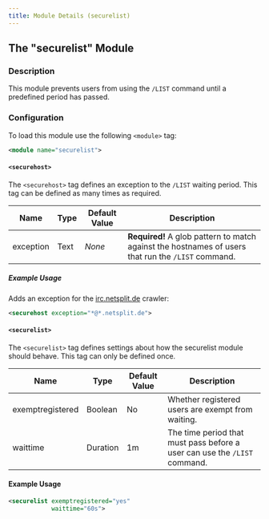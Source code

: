 ```yaml
---
title: Module Details (securelist)
---
```


## The "securelist" Module

### Description

This module prevents users from using the `/LIST` command until a predefined period has passed.

### Configuration

To load this module use the following `<module>` tag:

```xml
<module name="securelist">
```

#### `<securehost>`

The `<securehost>` tag defines an exception to the `/LIST` waiting period. This tag can be defined as many times as required.

Name      | Type | Default Value | Description
--------- | ---- | ------------- | -----------
exception | Text | *None*        | **Required!** A glob pattern to match against the hostnames of users that run the `/LIST` command.

##### Example Usage

Adds an exception for the [irc.netsplit.de](http://irc.netsplit.de) crawler:

```xml
<securehost exception="*@*.netsplit.de">
```

#### `<securelist>`

The `<securelist>` tag defines settings about how the securelist module should behave. This tag can only be defined once.

Name             | Type    | Default Value | Description
---------------- | -------- | ------------- | -----------
exemptregistered | Boolean  | No            | Whether registered users are exempt from waiting.
waittime         | Duration | 1m            | The time period that must pass before a user can use the `/LIST` command.

#### Example Usage

```xml
<securelist exemptregistered="yes"
            waittime="60s">
```
